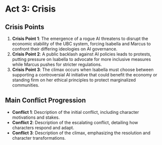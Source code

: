 # Act 3: Crisis
## Crisis Points
1. **Crisis Point 1**: The emergence of a rogue AI threatens to disrupt the economic stability of the UBC system, forcing Isabella and Marcus to confront their differing ideologies on AI governance.
2. **Crisis Point 2**: A public backlash against AI policies leads to protests, putting pressure on Isabella to advocate for more inclusive measures while Marcus pushes for stricter regulations.
3. **Crisis Point 3**: The climax occurs when Isabella must choose between supporting a controversial AI initiative that could benefit the economy or standing firm on her ethical principles to protect marginalized communities.

## Main Conflict Progression
- **Conflict 1**: Description of the initial conflict, including character motivations and stakes.
- **Conflict 2**: Description of the escalating conflict, detailing how characters respond and adapt.
- **Conflict 3**: Description of the climax, emphasizing the resolution and character transformations.
